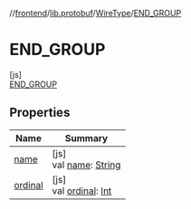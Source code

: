 //[frontend](../../../../index.md)/[lib.protobuf](../../index.md)/[WireType](../index.md)/[END_GROUP](index.md)

# END_GROUP

[js]\
[END_GROUP](index.md)

## Properties

| Name | Summary |
|---|---|
| [name](../-f-i-x-e-d32/index.md#-372974862%2FProperties%2F2039821458) | [js]<br>val [name](../-f-i-x-e-d32/index.md#-372974862%2FProperties%2F2039821458): [String](https://kotlinlang.org/api/latest/jvm/stdlib/kotlin/-string/index.html) |
| [ordinal](../-f-i-x-e-d32/index.md#-739389684%2FProperties%2F2039821458) | [js]<br>val [ordinal](../-f-i-x-e-d32/index.md#-739389684%2FProperties%2F2039821458): [Int](https://kotlinlang.org/api/latest/jvm/stdlib/kotlin/-int/index.html) |

